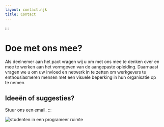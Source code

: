 ```yaml
---
layout: contact.njk
title: Contact
---
```

:::
# Doe met ons mee?
Als deelnemer aan het pact vragen wij u om met ons mee te denken over en 
mee te werken aan het vormgeven van de aangepaste opleiding. Daarnaast 
vragen we u om uw invloed en netwerk in te zetten om werkgevers te 
enthousiasmeren mensen met een visuele beperking in hun organisatie op te 
nemen.

## Ideeën of suggesties?
Stuur ons een email.
:::

![studenten in een programeer ruimte](https://vip-it-sveltekit.vercel.app/images/working-on-different-screens.webp)
